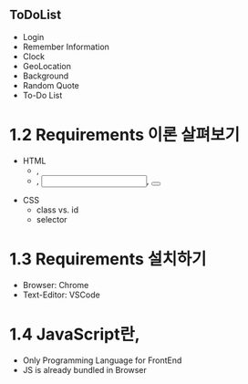 ## ToDoList
- Login
- Remember Information
- Clock
- GeoLocation
- Background
- Random Quote
- To-Do List

# 1.2 Requirements 이론 살펴보기
- HTML
    - <head>, <body>
    - <form>, <input>, <button>
- CSS
    - class vs. id
    - selector

# 1.3 Requirements 설치하기
- Browser: Chrome
- Text-Editor: VSCode

# 1.4 JavaScript란,
- Only Programming Language for FrontEnd
- JS is already bundled in Browser
